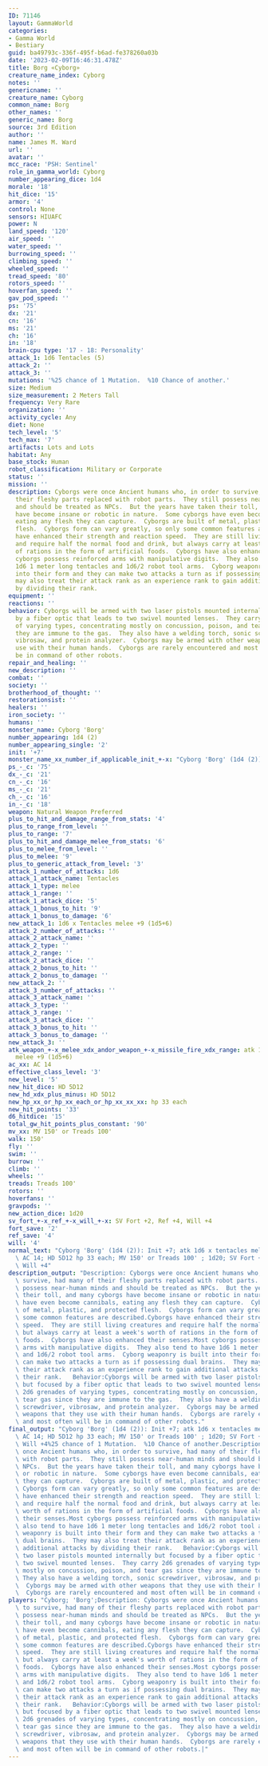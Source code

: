 ```yaml
---
ID: 71146
layout: GammaWorld
categories:
- Gamma World
- Bestiary
guid: ba49793c-336f-495f-b6ad-fe378260a03b
date: '2023-02-09T16:46:31.478Z'
title: Borg «Cyborg»
creature_name_index: Cyborg
notes: ''
genericname: ''
creature_name: Cyborg
common_name: Borg
other_names: ''
generic_name: Borg
source: 3rd Edition
author: ''
name: James M. Ward
url: ''
avatar: ''
mcc_race: 'PSH: Sentinel'
role_in_gamma_world: Cyborg
number_appearing_dice: 1d4
morale: '18'
hit_dice: '15'
armor: '4'
control: None
sensors: HIUAFC
power: N
land_speed: '120'
air_speed: ''
water_speed: ''
burrowing_speed: ''
climbing_speed: ''
wheeled_speed: ''
tread_speed: '80'
rotors_speed: ''
hoverfan_speed: ''
gav_pod_speed: ''
ps: '75'
dx: '21'
cn: '16'
ms: '21'
ch: '16'
in: '18'
brain-cpu type: '17 - 18: Personality'
attack_1: 1d6 Tentacles (5)
attack_2: ''
attack_3: ''
mutations: '%25 chance of 1 Mutation.  %10 Chance of another.'
size: Medium
size_measurement: 2 Meters Tall
frequency: Very Rare
organization: ''
activity_cycle: Any
diet: None
tech_level: '5'
tech_max: '7'
artifacts: Lots and Lots
habitat: Any
base_stock: Human
robot_classification: Military or Corporate
status: ''
mission: ''
description: Cyborgs were once Ancient humans who, in order to survive, had many of
  their fleshy parts replaced with robot parts.  They still possess near-human minds
  and should be treated as NPCs.  But the years have taken their toll, and many cyborgs
  have become insane or robotic in nature.  Some cyborgs have even become cannibals,
  eating any flesh they can capture.  Cyborgs are built of metal, plastic, and protected
  flesh.  Cyborgs form can vary greatly, so only some common features are described.Cyborgs
  have enhanced their strength and reaction speed.  They are still living creatures
  and require half the normal food and drink, but always carry at least a week's worth
  of rations in the form of artificial foods.  Cyborgs have also enhanced their senses.Most
  cyborgs possess reinforced arms with manipulative digits.  They also tend to have
  1d6 1 meter long tentacles and 1d6/2 robot tool arms.  Cyborg weaponry is built
  into their form and they can make two attacks a turn as if possessing dual brains.  They
  may also treat their attack rank as an experience rank to gain additional attacks
  by dividing their rank.
equipment: ''
reactions: ''
behavior: Cyborgs will be armed with two laser pistols mounted internally but focused
  by a fiber optic that leads to two swivel mounted lenses.  They carry 2d6 grenades
  of varying types, concentrating mostly on concussion, poison, and tear gas since
  they are immune to the gas.  They also have a welding torch, sonic screwdriver,
  vibrosaw, and protein analyzer.  Cyborgs may be armed with other weapons that they
  use with their human hands.  Cyborgs are rarely encountered and most often will
  be in command of other robots.
repair_and_healing: ''
new_description: ''
combat: ''
society: ''
brotherhood_of_thought: ''
restorationsist: ''
healers: ''
iron_society: ''
humans: ''
monster_name: Cyborg 'Borg'
number_appearing: 1d4 (2)
number_appearing_single: '2'
init: '+7'
monster_name_xx_number_if_applicable_init_+-x: "Cyborg 'Borg' (1d4 (2)): Init +7"
ps_-_c: '75'
dx_-_c: '21'
cn_-_c: '16'
ms_-_c: '21'
ch_-_c: '16'
in_-_c: '18'
weapon: Natural Weapon Preferred
plus_to_hit_and_damage_range_from_stats: '4'
plus_to_range_from_level: ''
plus_to_range: '7'
plus_to_hit_and_damage_melee_from_stats: '6'
plus_to_melee_from_level: ''
plus_to_melee: '9'
plus_to_generic_attack_from_level: '3'
attack_1_number_of_attacks: 1d6
attack_1_attack_name: Tentacles
attack_1_type: melee
attack_1_range: ''
attack_1_attack_dice: '5'
attack_1_bonus_to_hit: '9'
attack_1_bonus_to_damage: '6'
new_attack_1: 1d6 x Tentacles melee +9 (1d5+6)
attack_2_number_of_attacks: ''
attack_2_attack_name: ''
attack_2_type: ''
attack_2_range: ''
attack_2_attack_dice: ''
attack_2_bonus_to_hit: ''
attack_2_bonus_to_damage: ''
new_attack_2: ''
attack_3_number_of_attacks: ''
attack_3_attack_name: ''
attack_3_type: ''
attack_3_range: ''
attack_3_attack_dice: ''
attack_3_bonus_to_hit: ''
attack_3_bonus_to_damage: ''
new_attack_3: ''
atk_weapon_+-x_melee_xdx_andor_weapon_+-x_missile_fire_xdx_range: atk 1d6 x tentacles
  melee +9 (1d5+6)
ac_xx: AC 14
effective_class_level: '3'
new_level: '5'
new_hit_dice: HD 5D12
new_hd_xdx_plus_minus: HD 5D12
new_hp_xx_or_hp_xx_each_or_hp_xx_xx_xx: hp 33 each
new_hit_points: '33'
d6_hitdice: '15'
total_gw_hit_points_plus_constant: '90'
mv_xx: MV 150' or Treads 100'
walk: 150'
fly: ''
swim: ''
burrow: ''
climb: ''
wheels: ''
treads: Treads 100'
rotors: ''
hoverfans: ''
gravpods: ''
new_action_dice: 1d20
sv_fort_+-x_ref_+-x_will_+-x: SV Fort +2, Ref +4, Will +4
fort_save: '2'
ref_save: '4'
will: '4'
normal_text: "Cyborg 'Borg' (1d4 (2)): Init +7; atk 1d6 x tentacles melee +9 (1d5+6);\
  \ AC 14; HD 5D12 hp 33 each; MV 150' or Treads 100' ; 1d20; SV Fort +2, Ref +4,\
  \ Will +4"
description_output: "Description: Cyborgs were once Ancient humans who, in order to\
  \ survive, had many of their fleshy parts replaced with robot parts.  They still\
  \ possess near-human minds and should be treated as NPCs.  But the years have taken\
  \ their toll, and many cyborgs have become insane or robotic in nature.  Some cyborgs\
  \ have even become cannibals, eating any flesh they can capture.  Cyborgs are built\
  \ of metal, plastic, and protected flesh.  Cyborgs form can vary greatly, so only\
  \ some common features are described.Cyborgs have enhanced their strength and reaction\
  \ speed.  They are still living creatures and require half the normal food and drink,\
  \ but always carry at least a week's worth of rations in the form of artificial\
  \ foods.  Cyborgs have also enhanced their senses.Most cyborgs possess reinforced\
  \ arms with manipulative digits.  They also tend to have 1d6 1 meter long tentacles\
  \ and 1d6/2 robot tool arms.  Cyborg weaponry is built into their form and they\
  \ can make two attacks a turn as if possessing dual brains.  They may also treat\
  \ their attack rank as an experience rank to gain additional attacks by dividing\
  \ their rank.   Behavior:Cyborgs will be armed with two laser pistols mounted internally\
  \ but focused by a fiber optic that leads to two swivel mounted lenses.  They carry\
  \ 2d6 grenades of varying types, concentrating mostly on concussion, poison, and\
  \ tear gas since they are immune to the gas.  They also have a welding torch, sonic\
  \ screwdriver, vibrosaw, and protein analyzer.  Cyborgs may be armed with other\
  \ weapons that they use with their human hands.  Cyborgs are rarely encountered\
  \ and most often will be in command of other robots."
final_output: "Cyborg 'Borg' (1d4 (2)): Init +7; atk 1d6 x tentacles melee +9 (1d5+6);\
  \ AC 14; HD 5D12 hp 33 each; MV 150' or Treads 100' ; 1d20; SV Fort +2, Ref +4,\
  \ Will +4%25 chance of 1 Mutation.  %10 Chance of another.Description: Cyborgs were\
  \ once Ancient humans who, in order to survive, had many of their fleshy parts replaced\
  \ with robot parts.  They still possess near-human minds and should be treated as\
  \ NPCs.  But the years have taken their toll, and many cyborgs have become insane\
  \ or robotic in nature.  Some cyborgs have even become cannibals, eating any flesh\
  \ they can capture.  Cyborgs are built of metal, plastic, and protected flesh. \
  \ Cyborgs form can vary greatly, so only some common features are described.Cyborgs\
  \ have enhanced their strength and reaction speed.  They are still living creatures\
  \ and require half the normal food and drink, but always carry at least a week's\
  \ worth of rations in the form of artificial foods.  Cyborgs have also enhanced\
  \ their senses.Most cyborgs possess reinforced arms with manipulative digits.  They\
  \ also tend to have 1d6 1 meter long tentacles and 1d6/2 robot tool arms.  Cyborg\
  \ weaponry is built into their form and they can make two attacks a turn as if possessing\
  \ dual brains.  They may also treat their attack rank as an experience rank to gain\
  \ additional attacks by dividing their rank.   Behavior:Cyborgs will be armed with\
  \ two laser pistols mounted internally but focused by a fiber optic that leads to\
  \ two swivel mounted lenses.  They carry 2d6 grenades of varying types, concentrating\
  \ mostly on concussion, poison, and tear gas since they are immune to the gas. \
  \ They also have a welding torch, sonic screwdriver, vibrosaw, and protein analyzer.\
  \  Cyborgs may be armed with other weapons that they use with their human hands.\
  \  Cyborgs are rarely encountered and most often will be in command of other robots."
players: "Cyborg; 'Borg';Description: Cyborgs were once Ancient humans who, in order\
  \ to survive, had many of their fleshy parts replaced with robot parts.  They still\
  \ possess near-human minds and should be treated as NPCs.  But the years have taken\
  \ their toll, and many cyborgs have become insane or robotic in nature.  Some cyborgs\
  \ have even become cannibals, eating any flesh they can capture.  Cyborgs are built\
  \ of metal, plastic, and protected flesh.  Cyborgs form can vary greatly, so only\
  \ some common features are described.Cyborgs have enhanced their strength and reaction\
  \ speed.  They are still living creatures and require half the normal food and drink,\
  \ but always carry at least a week's worth of rations in the form of artificial\
  \ foods.  Cyborgs have also enhanced their senses.Most cyborgs possess reinforced\
  \ arms with manipulative digits.  They also tend to have 1d6 1 meter long tentacles\
  \ and 1d6/2 robot tool arms.  Cyborg weaponry is built into their form and they\
  \ can make two attacks a turn as if possessing dual brains.  They may also treat\
  \ their attack rank as an experience rank to gain additional attacks by dividing\
  \ their rank.   Behavior:Cyborgs will be armed with two laser pistols mounted internally\
  \ but focused by a fiber optic that leads to two swivel mounted lenses.  They carry\
  \ 2d6 grenades of varying types, concentrating mostly on concussion, poison, and\
  \ tear gas since they are immune to the gas.  They also have a welding torch, sonic\
  \ screwdriver, vibrosaw, and protein analyzer.  Cyborgs may be armed with other\
  \ weapons that they use with their human hands.  Cyborgs are rarely encountered\
  \ and most often will be in command of other robots.|"
---
```

</br>
